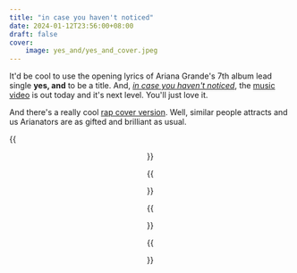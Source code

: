 ```yaml
---
title: "in case you haven't noticed"
date: 2024-01-12T23:56:00+08:00
draft: false
cover:
    image: yes_and/yes_and_cover.jpeg
---
```


It'd be cool to use the opening lyrics of Ariana Grande's 7th album lead single **yes, and** to be a title. And, <u>*in case you haven't noticed*</u>, the [music video](https://youtu.be/eB6txyhHFG4?si=kULJZJ-IuNOd094o) is out today and it's next level. You'll just love it.

And there's a really cool [rap cover version]( https://www.bilibili.com/video/BV1nT4y1n7Eh/?share_source=copy_web&vd_source=7d9988cd6152d87ab6877f7dea245a0b). Well, similar people attracts and us Arianators are as gifted and brilliant as usual.

{{<figure align="center" src="/yes_and/yes_and_mean_comments.jpeg" caption="'i read it on the internet so it much be true', 'her ponytails looks better when it was a few cms higher', 'i mean who cares if she's happy. i don't want happy. i want art (rolling eyes).', and look how ironic it is that for the main theme this single is displaying, YouTube is recommending one of those 'mean comment' videos right after.">}}

{{<figure align="center" src="/yes_and/yes_and_weeknd.png" caption="why do you care so much whose **** i ride?">}}

{{<figure align="center" src="/yes_and/yes_and_look.jpeg" caption="this ysl hat is so iconic. interesting it's not new at all but see how Ariana Grande ate this look instead of being overshadowed by the clothes.">}}

{{<figure align="center" src="/yes_and/yes_and_stair.jpeg" caption="Now, I'm so done with caring. What you think, no, I won't hide. Underneath your own projections, or change my most authentic life">}}
